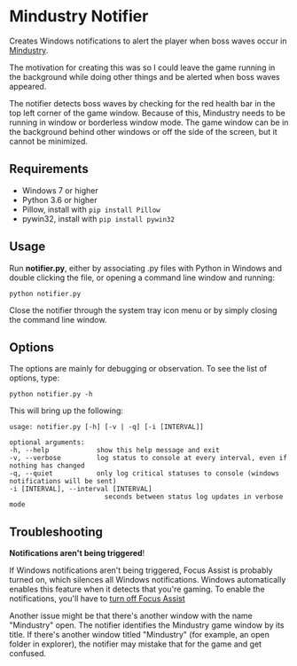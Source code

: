 Mindustry Notifier
=======================================
Creates Windows notifications to alert the player when boss waves occur 
in [Mindustry](https://github.com/Anuken/Mindustry). 

The motivation for creating this was so I could leave the game running in 
the background while doing other things and be alerted when boss waves 
appeared.

The notifier detects boss waves by checking for the red health bar in the 
top left corner of the game window. Because of this, Mindustry needs to be 
running in window or borderless window mode. The game window can be in the 
background behind other windows or off the side of the screen, but it cannot 
be minimized.


## Requirements
- Windows 7 or higher
- Python 3.6 or higher
- Pillow, install with `pip install Pillow`
- pywin32, install with `pip install pywin32`


## Usage
Run **notifier.py**, either by associating .py files with Python in 
Windows and double clicking the file, or opening a command line window 
and running:
```
python notifier.py
```
Close the notifier through the system tray icon menu or by simply closing 
the command line window.


## Options
The options are mainly for debugging or observation. To see the list of options, type:
```
python notifier.py -h
```
This will bring up the following:

    usage: notifier.py [-h] [-v | -q] [-i [INTERVAL]]

    optional arguments:
    -h, --help            show this help message and exit
    -v, --verbose         log status to console at every interval, even if nothing has changed
    -q, --quiet           only log critical statuses to console (windows notifications will be sent)
    -i [INTERVAL], --interval [INTERVAL]
                            seconds between status log updates in verbose mode


## Troubleshooting
**Notifications aren't being triggered**!

If Windows notifications aren't being triggered, Focus Assist is 
probably turned on, which silences all Windows notifications. Windows 
automatically enables this feature when it detects that you're 
gaming. To enable the notifications, you'll have to 
[turn off Focus Assist](https://support.microsoft.com/en-us/help/4026996/windows-10-turn-focus-assist-on-or-off)

Another issue might be that there's another window with the name 
"Mindustry" open. The notifier identifies the Mindustry 
game window by its title. If there's another window titled "Mindustry" 
(for example, an open folder in explorer), the notifier may mistake 
that for the game and get confused.

